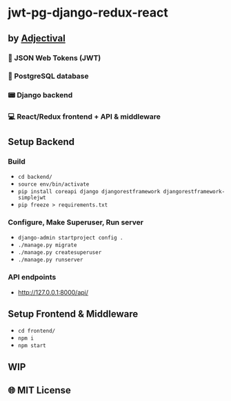 # jwt-pg-django-redux-react

## by [Adjectival](https://alexander-jacks.firebaseapp.com/#/)

### :key: JSON Web Tokens (JWT)
### :floppy_disk: PostgreSQL database
### :pager: Django backend
### :computer: React/Redux frontend + API & middleware

## Setup Backend
### Build
- ```cd backend/ ```
- ```source env/bin/activate ```
- ```pip install coreapi django djangorestframework djangorestframework-simplejwt ```
- ```pip freeze > requirements.txt ```

### Configure, Make Superuser, Run server
- ```django-admin startproject config . ```
- ```./manage.py migrate ```
- ```./manage.py createsuperuser ```
- ```./manage.py runserver ```

### API endpoints
- http://127.0.0.1:8000/api/

## Setup Frontend & Middleware
- ```cd frontend/ ```
- ```npm i ```
- ```npm start ```


## WIP

## :globe_with_meridians: MIT License